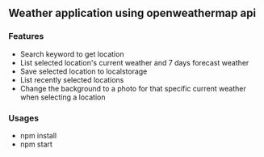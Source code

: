 ## Weather application using openweathermap api

### Features
* Search keyword to get location
* List selected location's current weather and 7 days forecast weather
* Save selected location to localstorage
* List recently selected locations
* Change the background to a photo for that specific current weather when selecting a location
### Usages
* npm install
* npm start
